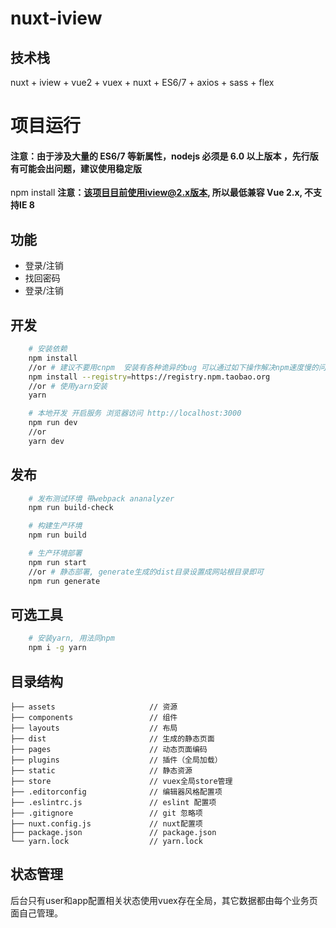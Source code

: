 # nuxt-iview #

## 技术栈
nuxt + iview + vue2 + vuex + nuxt + ES6/7 + axios + sass + flex 

# 项目运行

#### 注意：由于涉及大量的 ES6/7 等新属性，nodejs 必须是 6.0 以上版本 ，先行版有可能会出问题，建议使用稳定版

npm install
**注意：该项目目前使用iview@2.x版本, 所以最低兼容 Vue 2.x, 不支持IE 8**



## 功能
- 登录/注销
- 找回密码
- 登录/注销

## 开发
```bash
    # 安装依赖
    npm install
    //or # 建议不要用cnpm  安装有各种诡异的bug 可以通过如下操作解决npm速度慢的问题
    npm install --registry=https://registry.npm.taobao.org
    //or # 使用yarn安装
    yarn

    # 本地开发 开启服务 浏览器访问 http://localhost:3000
    npm run dev
    //or
    yarn dev
```

## 发布
```bash
    # 发布测试环境 带webpack ananalyzer
    npm run build-check

    # 构建生产环境
    npm run build

    # 生产环境部署
    npm run start
    //or # 静态部署, generate生成的dist目录设置成网站根目录即可
    npm run generate
```

## 可选工具
```bash
    # 安装yarn, 用法同npm
    npm i -g yarn
```

## 目录结构
```shell
├── assets                     // 资源
├── components                 // 组件
├── layouts                    // 布局
├── dist                       // 生成的静态页面
├── pages                      // 动态页面编码
├── plugins                    // 插件（全局加载）
├── static                     // 静态资源
├── store                      // vuex全局store管理
├── .editorconfig              // 编辑器风格配置项
├── .eslintrc.js               // eslint 配置项
├── .gitignore                 // git 忽略项
├── nuxt.config.js             // nuxt配置项
├── package.json               // package.json
└── yarn.lock                  // yarn.lock
```


## 状态管理
后台只有user和app配置相关状态使用vuex存在全局，其它数据都由每个业务页面自己管理。
